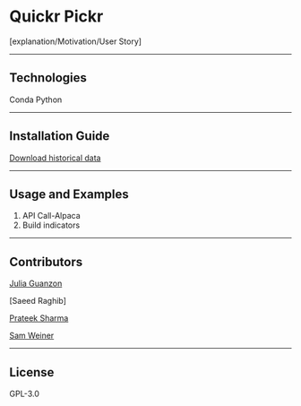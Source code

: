 # Quickr Pickr

[explanation/Motivation/User Story]

---

## Technologies

Conda
Python


---

## Installation Guide

[Download historical data](https://towardsdatascience.com/downloading-historical-stock-prices-in-python-93f85f059c1f)


---

## Usage and Examples

1. API Call-Alpaca
2. Build indicators


---

## Contributors

[Julia Guanzon](www.linkedin.com/in/julia-guanzon)

[Saeed Raghib]

[Prateek Sharma](https://www.linkedin.com/in/prateek-sharma-21a081180/)

[Sam Weiner](www.linkedin.com/in/samuel-weiner)

---

## License

GPL-3.0
